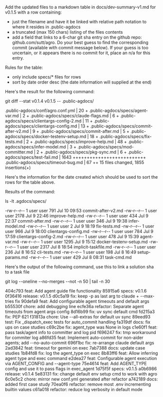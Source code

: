 Add the updated files to a markdown table in docs/dev-summary-v1.md 
for v0.1.5 with a row containing:
- just the filename and have it be linked with relative path notation to where it resides in .public-agdocs
- a truncated (max 150 chars) listing of the files contents
- add a field that links to a 6-char git sha entry  on the github repo: github.com/sutt/agro. Do your best guess to find the corresponding commit (available with commit message below). If your guess is too uncertain, or it appears there is no commit for it, place an n/a for this entry.

Rules for the table:
- only include specs/* files for rows
- sort by date order desc (the date information will supplied at the end)



Here's the result for the following command:

git diff --stat v0.1.4 v0.1.5 -- .public-agdocs/

 .public-agdocs/conf/agro.conf.yml            |   20 +
 .public-agdocs/specs/agent-var.md            |    2 +
 .public-agdocs/specs/claude-flags.md         |    6 +
 .public-agdocs/specs/clientargs-config-2.md  |   11 +
 .public-agdocs/specs/clientargs-config.md    |   13 +
 .public-agdocs/specs/commit-after-v2.md      |    9 +
 .public-agdocs/specs/commit-after.md         |    5 +
 .public-agdocs/specs/docker-testenv-setup.md |   18 +
 .public-agdocs/specs/fix-tests.md            |    2 +
 .public-agdocs/specs/improve-help.md         |   48 +
 .public-agdocs/specs/infer-model.md          |    3 +
 .public-agdocs/specs/mod-committer.md        |    2 +
 .public-agdocs/specs/pkg-sync.md             |    6 +
 .public-agdocs/specs/test-fail.md            | 1643 ++++++++++++++++++++++++++
 .public-agdocs/specs/timeout-bug.md          |   67 ++
 15 files changed, 1855 insertions(+)


Here's the information for the date created which should be used to sort the rows for the table above.

Results of the command: 

ls -lt .agdocs/specs/ 


-rw-r--r-- 1 user user   791 Jul 10 09:53 commit-after-v2.md
-rw-r--r-- 1 user user  2178 Jul  9 22:46 improve-help.md
-rw-r--r-- 1 user user   434 Jul  9 22:37 commit-after.md
-rw-r--r-- 1 user user   346 Jul  9 19:38 infer-model.md
-rw-r--r-- 1 user user     2 Jul  9 18:19 fix-tests.md
-rw-r--r-- 1 user user   966 Jul  9 18:00 clientargs-config.md
-rw-r--r-- 1 user user   784 Jul  9 17:59 clientargs-config-2.md
-rw-r--r-- 1 user user   478 Jul  9 15:39 agent-var.md
-rw-r--r-- 1 user user  1295 Jul  9 15:12 docker-testenv-setup.md
-rw-r--r-- 1 user user  2317 Jul  8 18:54 implicit-taskfile.md
-rw-r--r-- 1 user user   236 Jul  8 16:52 cli-tests.md
-rw-r--r-- 1 user user   198 Jul  8 16:49 setup-params.md
-rw-r--r-- 1 user user   429 Jul  8 08:31 task-cmd.md

Here's the output of the following command, use this to link a solution sha to a task file

git log --oneline --no-merges  --not  -n 50 | tail -n 30

404c793 feat: Add agent guide file functionality
85915a6 specs: v0.1.6
0f36416 release: v0.1.5
d0c5a19 fix: keep -p as last arg to claude + --max-tries fix
90defa9 feat: Add configurable agent timeouts and default args
b55530f chore: add debugging line
ecfe36a refactor: Separate agent timeouts from agent args config
8d16b99 fix: uv sync default cmd
fd215a3 fix: PEP 621
f31813a chore: Use --all-extras for default uv sync
89eed93 test: Fix _dispatch_exec tests for auto_commit handling
fa319df docs: fix ups on case studies
c69c2be fix: agent_type was None in logs
c1e60f1 feat: pass task/agent info to committer and log pid
f696247 fix: tmp workaround for commiter log
a86fd35 feat: Implement auto-commit for non-aider agents; add --no-auto-commit
696f1bc fix: re-arrange claude default args
2ad3842 feat: timeout for gemini on exec
7ab7388 docs: update case studies
1b84fd8 fix: log the agent_type on exec
8b83ff6 feat: Allow inferring agent type and exec command
e2dea27 feat: Configurable agent execution via AGENT_CONFIG and --agent-type
75e4614 feat: Add AGENT_TYPE config and use it to pass flags in exec_agent
1d75f5f specs: v0.1.5
a0b6986 release: v0.1.4
5e83131 fix: change default env setup cmd to work with agro
6c0e5c2 chore: mirror new conf.yml generated after refactor
a742189 docs: added first case study
70ea0f6 refactor: remove most .env incrementing builtin values
c61a018 refactor: reduce log verbosity in default mode
